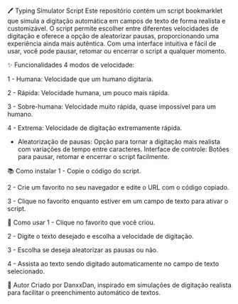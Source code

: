 🖊️ Typing Simulator Script
Este repositório contém um script bookmarklet que simula a digitação automática em campos de texto de forma realista e customizável. O script permite escolher entre diferentes velocidades de digitação e oferece a opção de aleatorizar pausas, proporcionando uma experiência ainda mais autêntica. Com uma interface intuitiva e fácil de usar, você pode pausar, retomar ou encerrar o script a qualquer momento.

✨ Funcionalidades
4 modos de velocidade:

1 - Humana: Velocidade que um humano digitaria.

2 - Rápida: Velocidade humana, um pouco mais rápida.

3 - Sobre-humana: Velocidade muito rápida, quase impossível para um humano.

4 - Extrema: Velocidade de digitação extremamente rápida.

 - Aleatorização de pausas: Opção para tornar a digitação mais realista com variações de tempo entre caracteres.
Interface de controle: Botões para pausar, retomar e encerrar o script facilmente.

📚 Como instalar
1 - Copie o código do script.

2 - Crie um favorito no seu navegador e edite o URL com o código copiado.

3 - Clique no favorito enquanto estiver em um campo de texto para ativar o script.

🚀 Como usar
1 - Clique no favorito que você criou.

2 - Digite o texto desejado e escolha a velocidade de digitação.

3 - Escolha se deseja aleatorizar as pausas ou não.

4 - Assista ao texto sendo digitado automaticamente no campo de texto selecionado.

🤖 Autor
Criado por DanxxDan, inspirado em simulações de digitação realista para facilitar o preenchimento automático de textos.

